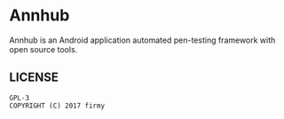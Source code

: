 # Annhub
Annhub is an Android application automated pen-testing framework with open source tools.

## LICENSE
```
GPL-3
COPYRIGHT (C) 2017 firmy
```
